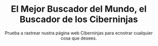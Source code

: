 ---
layout: search
title: El Mejor Buscador del Mundo, el Buscador de los Ciberninjas
permalink: /buscador/
canonical_URL: https://ciberninjas.com/buscador/
subtitle: "Prueba a rastrear nustra página web Ciberninjas para ecnotrar cualquier cosa que desees."
feature-img: "assets/img/pexels/search-map.jpeg"
icon: "fa-search"
---